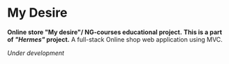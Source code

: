 # My Desire
**Online store "My desire"/ NG-courses educational project.**
**This is a part of _"Hermes"_ project.**
A full-stack Online shop web application using MVC.

*Under development*

